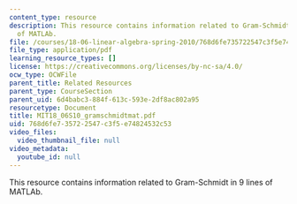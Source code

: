 ```yaml
---
content_type: resource
description: This resource contains information related to Gram-Schmidt in 9 lines
  of MATLAb.
file: /courses/18-06-linear-algebra-spring-2010/768d6fe735722547c3f5e74824532c53_MIT18_06S10_gramschmidtmat.pdf
file_type: application/pdf
learning_resource_types: []
license: https://creativecommons.org/licenses/by-nc-sa/4.0/
ocw_type: OCWFile
parent_title: Related Resources
parent_type: CourseSection
parent_uid: 6d4babc3-884f-613c-593e-2df8ac802a95
resourcetype: Document
title: MIT18_06S10_gramschmidtmat.pdf
uid: 768d6fe7-3572-2547-c3f5-e74824532c53
video_files:
  video_thumbnail_file: null
video_metadata:
  youtube_id: null
---
```

This resource contains information related to Gram-Schmidt in 9 lines of MATLAb.